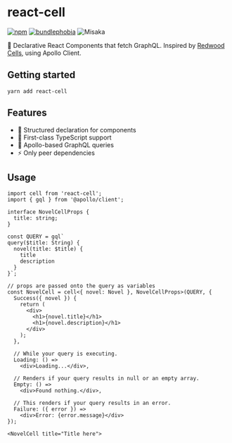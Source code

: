 # react-cell

[![npm](https://img.shields.io/npm/v/react-cell.svg?color=brightgreen)](https://www.npmjs.com/package/react-cell)
[![bundlephobia](https://img.shields.io/bundlephobia/minzip/react-cell.svg?style=flat&label=size)](https://bundlephobia.com/result?p=react-cell)
![Misaka](https://img.shields.io/badge/Best%20Girl-⚡Misaka%20Mikoto-%23ff8000)

🔋 Declarative React Components that fetch GraphQL. Inspired by [Redwood Cells](https://redwoodjs.com/tutorial/cells), using Apollo Client.

## Getting started

```
yarn add react-cell
```

## Features

- 🍱 Structured declaration for components
- 📘 First-class TypeScript support
- 🚀 Apollo-based GraphQL queries
- ⚡ Only peer dependencies

## Usage

```tsx
import cell from 'react-cell';
import { gql } from '@apollo/client';

interface NovelCellProps {
  title: string;
}

const QUERY = gql`
query($title: String) {
  novel(title: $title) {
    title
    description
  }
}`;

// props are passed onto the query as variables
const NovelCell = cell<{ novel: Novel }, NovelCellProps>(QUERY, {
  Success({ novel }) {
    return (
      <div>
        <h1>{novel.title}</h1>
        <h1>{novel.description}</h1>
      </div>
    );
  },

  // While your query is executing.
  Loading: () =>
    <div>Loading...</div>,

  // Renders if your query results in null or an empty array.
  Empty: () =>
    <div>Found nothing.</div>,

  // This renders if your query results in an error.
  Failure: ({ error }) =>
    <div>Error: {error.message}</div>
});

<NovelCell title="Title here">
```